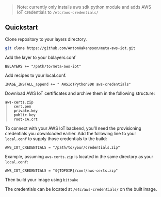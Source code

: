 > Note: currently only installs aws sdk python module and adds AWS IoT credentials to `/etc/aws-credentials/`

## Quickstart

Clone repository to your layers directory.
```sh
git clone https://github.com/AntonHakansson/meta-aws-iot.git
```

Add the layer to your bblayers.conf
```
BBLAYERS += "/path/to/meta-aws-iot"
```

Add recipes to your local.conf.
```
IMAGE_INSTALL_append += " AWSIoTPythonSDK aws-credentials"
```

Download AWS IoT certificates and archive them in the following structure:
```
aws-certs.zip
│   cert.pem
│   private.key
│   public.key
│   root-CA.crt

```

To connect with your AWS IoT backend, you’ll need the provisioning credentials you downloaded earlier. Add the following line to your `local.conf` to supply those credentials to the build:
```
AWS_IOT_CREDENTIALS = "/path/to/your/credentials.zip"
```
Example, assuming `aws-certs.zip` is located in the same directory as your `local.conf`:
```
AWS_IOT_CREDENTIALS = "${TOPDIR}/conf/aws-certs.zip"
```

Then build your image using `bitbake`

The credentials can be located at `/etc/aws-credentials/` on the built image.

